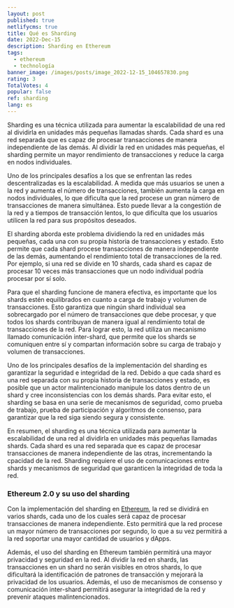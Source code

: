 ```yaml
---
layout: post
published: true
netlifycms: true
title: Qué es Sharding
date: 2022-Dec-15
description: Sharding en Ethereum
tags:
  - ethereum
  - technología
banner_image: /images/posts/image_2022-12-15_104657830.png
rating: 3
TotalVotes: 4
popular: false
ref: sharding
lang: es
---
```

Sharding es una técnica utilizada para aumentar la escalabilidad de una red al dividirla en unidades más pequeñas llamadas shards. Cada shard es una red separada que es capaz de procesar transacciones de manera independiente de las demás. Al dividir la red en unidades más pequeñas, el sharding permite un mayor rendimiento de transacciones y reduce la carga en nodos individuales.

Uno de los principales desafíos a los que se enfrentan las redes descentralizadas es la escalabilidad. A medida que más usuarios se unen a la red y aumenta el número de transacciones, también aumenta la carga en nodos individuales, lo que dificulta que la red procese un gran número de transacciones de manera simultánea. Esto puede llevar a la congestión de la red y a tiempos de transacción lentos, lo que dificulta que los usuarios utilicen la red para sus propósitos deseados.

El sharding aborda este problema dividiendo la red en unidades más pequeñas, cada una con su propia historia de transacciones y estado. Esto permite que cada shard procese transacciones de manera independiente de las demás, aumentando el rendimiento total de transacciones de la red. Por ejemplo, si una red se divide en 10 shards, cada shard es capaz de procesar 10 veces más transacciones que un nodo individual podría procesar por sí solo.

Para que el sharding funcione de manera efectiva, es importante que los shards estén equilibrados en cuanto a carga de trabajo y volumen de transacciones. Esto garantiza que ningún shard individual sea sobrecargado por el número de transacciones que debe procesar, y que todos los shards contribuyan de manera igual al rendimiento total de transacciones de la red. Para lograr esto, la red utiliza un mecanismo llamado comunicación inter-shard, que permite que los shards se comuniquen entre sí y compartan información sobre su carga de trabajo y volumen de transacciones.

Uno de los principales desafíos de la implementación del sharding es garantizar la seguridad e integridad de la red. Debido a que cada shard es una red separada con su propia historia de transacciones y estado, es posible que un actor malintencionado manipule los datos dentro de un shard y cree inconsistencias con los demás shards. Para evitar esto, el sharding se basa en una serie de mecanismos de seguridad, como prueba de trabajo, prueba de participación y algoritmos de consenso, para garantizar que la red siga siendo segura y consistente.

En resumen, el sharding es una técnica utilizada para aumentar la escalabilidad de una red al dividirla en unidades más pequeñas llamadas shards. Cada shard es una red separada que es capaz de procesar transacciones de manera independiente de las otras, incrementando la cpacidad de la red. Sharding requiere el uso de comunicaciones entre shards y mecanismos de seguridad que garanticen la integridad de toda la red.

### E﻿thereum 2.0 y su uso del sharding

Con la implementación del sharding en [Ethereum](https://criptomo.com/que-es-ethereum/), la red se dividirá en varios shards, cada uno de los cuales será capaz de procesar transacciones de manera independiente. Esto permitirá que la red procese un mayor número de transacciones por segundo, lo que a su vez permitirá a la red soportar una mayor cantidad de usuarios y dApps.

Además, el uso del sharding en Ethereum también permitirá una mayor privacidad y seguridad en la red. Al dividir la red en shards, las transacciones en un shard no serán visibles en otros shards, lo que dificultará la identificación de patrones de transacción y mejorará la privacidad de los usuarios. Además, el uso de mecanismos de consenso y comunicación inter-shard permitirá asegurar la integridad de la red y prevenir ataques malintencionados.
